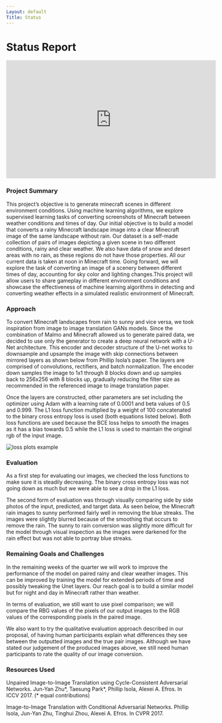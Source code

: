 ```yaml
---
Layout: default
Title: Status
---
```


# Status Report

<iframe width="560" height="315" src="https://www.youtube.com/embed/GK7XkF3Pivk" frameborder="0" allow="accelerometer; autoplay; clipboard-write; encrypted-media; gyroscope; picture-in-picture" allowfullscreen></iframe>

### Project Summary

This project’s objective is to generate minecraft scenes in different environment conditions. Using machine learning algorithms, we explore supervised learning tasks of converting screenshots of Minecraft between weather conditions and times of day. Our initial objective is to build a model that converts a rainy Minecraft landscape image into a clear Minecraft image of the same landscape without rain. Our dataset is a self-made collection of pairs of images depicting a given scene in two different conditions, rainy and clear weather. We also have data of snow and desert areas with no rain, as these regions do not have those properties. All our current data is taken at noon in Minecraft time. Going forward, we will explore the task of converting an image of a scenery between different times of day, accounting for sky color and lighting changes.This project will allow users to share gameplay in different environment conditions and showcase the effectiveness of machine learning algorithms in detecting and converting weather effects in a simulated realistic environment of Minecraft.

### Approach

To convert Minecraft landscapes from rain to sunny and vice versa, we took inspiration from image to image translation GANs models. Since the combination of Malmo and Minecraft allowed us to generate paired data, we decided to use only the generator to create a deep neural network with a U-Net architecture. This encoder and decoder structure of the U-net works to downsample and upsample the image with skip connections between mirrored layers as shown below from Phillip Isola’s paper. The layers are comprised of convolutions, rectifiers, and batch normalization. The encoder down samples the image to 1x1 through 8 blocks down and up samples back to 256x256 with 8 blocks up, gradually reducing the filter size as recommended in the referenced image to image translation paper.

Once the layers are constructed, other parameters are set including the optimizer using Adam with a learning rate of 0.0001 and beta values of 0.5 and 0.999. The L1 loss function multiplied by a weight of 100 concatenated to the binary cross entropy loss is used (both equations listed below). Both loss functions are used because the BCE loss helps to smooth the images as it has a bias towards 0.5 while the L1 loss is used to maintain the original rgb of the input image.

![loss plots example](/images/lossPlots_10_10.png)

### Evaluation

As a first step for evaluating our images, we checked the loss functions to make sure it is steadily decreasing. The binary cross entropy loss was not going down as much but we were able to see a drop in the L1 loss.

The second form of evaluation was through visually comparing side by side photos of the input, predicted, and target data. As seen below, the Minecraft rain images to sunny performed fairly well in removing the blue streaks. The images were slightly blurred because of the smoothing that occurs to remove the rain. The sunny to rain conversion was slightly more difficult for the model through visual inspection as the images were darkened for the rain effect but was not able to portray blue streaks.

### Remaining Goals and Challenges

In the remaining weeks of the quarter we will work to improve the performance of the model on paired rainy and clear weather images. This can be improved by training the model for extended periods of time and possibly tweaking the Unet layers. Our reach goal is to build a similar model but for night and day in Minecraft rather than weather.

In terms of evaluation, we still want to use pixel comparison; we will compare the RBG values of the pixels of our output images to the RGB values of the corresponding pixels in the paired image. 

We also want to try the qualitative evaluation approach described in our proposal, of having human participants explain what differences they see between the outputted images and the true pair images. Although we have stated our judgement of the produced images above, we still need human participants to rate the quality of our image conversion.


### Resources Used

Unpaired Image-to-Image Translation using Cycle-Consistent Adversarial Networks.
Jun-Yan Zhu*, Taesung Park*, Phillip Isola, Alexei A. Efros. In ICCV 2017. (* equal contributions)

Image-to-Image Translation with Conditional Adversarial Networks.
Phillip Isola, Jun-Yan Zhu, Tinghui Zhou, Alexei A. Efros. In CVPR 2017.
